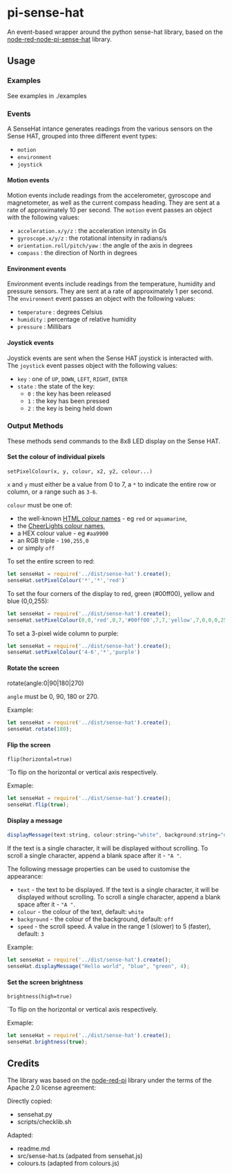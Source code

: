 # pi-sense-hat

An event-based wrapper around the python sense-hat library, based on the [node-red-node-pi-sense-hat](https://www.npmjs.com/package/node-red-node-pi-sense-hat) library.

## Usage

### Examples
See examples in ./examples

### Events

A SenseHat intance generates readings from the various sensors on the Sense HAT, grouped into
three different event types:
* `motion`
* `environment`
* `joystick`

#### Motion events

Motion events include readings from the accelerometer, gyroscope and magnetometer,
as well as the current compass heading. They are sent at a rate of approximately 10
per second. The `motion` event passes an object with the
following values:

  - `acceleration.x/y/z` : the acceleration intensity in Gs
  - `gyroscope.x/y/z` : the rotational intensity in radians/s
  - `orientation.roll/pitch/yaw` : the angle of the axis in degrees
  - `compass` : the direction of North in degrees

#### Environment events

Environment events include readings from the temperature, humidity and pressure
sensors. They are sent at a rate of approximately 1 per second.  The `environment` event passes an object
with the following values:

  - `temperature` : degrees Celsius
  - `humidity` : percentage of relative humidity
  - `pressure` : Millibars

#### Joystick events

Joystick events are sent when the Sense HAT joystick is interacted with. The
 `joystick` event passes object with the following values:

  - `key` : one of `UP`, `DOWN`, `LEFT`, `RIGHT`, `ENTER`
  - `state` : the state of the key:
    - `0` : the key has been released
    - `1` : the key has been pressed
    - `2` : the key is being held down


### Output Methods

These methods send commands to the 8x8 LED display on the Sense HAT.

#### Set the colour of individual pixels

`setPixelColour(x, y, colour, x2, y2, colour...)`


`x` and `y` must either be a value from 0 to 7, a `*` to indicate the entire row
or column, or a range such as `3-6`.

`colour` must be one of:

  - the well-known <a href="https://en.wikipedia.org/wiki/Web_colors" target="_new">HTML colour names</a> - eg `red` or `aquamarine`,
  - the <a href="http://cheerlights.com/cheerlights-api/">CheerLights colour names</a>,
  - a HEX colour value - eg `#aa9900`
  - an RGB triple - `190,255,0`
  - or simply `off`

To set the entire screen to red: 

```javascript
let senseHat = require('../dist/sense-hat').create();
senseHat.setPixelColour('*','*','red')`
```

To set the four corners of the display to red, green (#00ff00), yellow and blue (0,0,255):

```javascript
let senseHat = require('../dist/sense-hat').create();
senseHat.setPixelColour(0,0,'red',0,7,'#00ff00',7,7,'yellow',7,0,0,0,255)
```

To set a 3-pixel wide column to purple: 
```javascript
let senseHat = require('../dist/sense-hat').create();
senseHat.setPixelColour('4-6','*','purple')
```


#### Rotate the screen

rotate(angle:0|90|180|270)

`angle` must be 0, 90, 180 or 270.

Example:
```javascript
let senseHat = require('../dist/sense-hat').create();
senseHat.rotate(180);
```

#### Flip the screen


`flip(horizontal=true)`

`To flip on the horizontal or vertical axis respectively.

Exmaple:

```javascript
let senseHat = require('../dist/sense-hat').create();
senseHat.flip(true); 
```

#### Display a message

```javascript
displayMessage(text:string, colour:string="white", background:string="off", speed:number=3)`
```

If the text is a single character, it will be displayed without scrolling. To
scroll a single character, append a blank space after it - `"A "`.

The following message properties can be used to customise the appearance:
  - `text` - the text to be displayed. If the text is a single character, it will be displayed without scrolling. To scroll a single character, append a blank space after it - `"A "`.
  - `colour` - the colour of the text, default: `white`
  - `background` - the colour of the background, default: `off`
  - `speed` - the scroll speed. A value in the range 1 (slower) to 5 (faster), default: `3`

Example:
```javascript
let senseHat = require('../dist/sense-hat').create();
senseHat.displayMessage("Hello world", "blue", "green", 4);
```

#### Set the screen brightness

`brightness(high=true)`

`To flip on the horizontal or vertical axis respectively.

Exmaple:

```javascript
let senseHat = require('../dist/sense-hat').create();
senseHat.brightness(true); 
```


## Credits

The library was based on the [node-red-pi](https://github.com/node-red/node-red-nodes/tree/master/hardware/sensehat) library under the terms of the Apache 2.0 license agreement:

Directly copied:
* sensehat.py
* scripts/checklib.sh

Adapted:
* readme.md
* src/sense-hat.ts (adpated from sensehat.js)
* colours.ts (adapted from colours.js)
